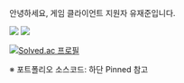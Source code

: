 안녕하세요, 게임 클라이언트 지원자 유재준입니다.

<img src="https://img.shields.io/badge/C++-00599C?style=flat-square&logo=cplusplus&logoColor=White"/> <img src="https://img.shields.io/badge/Unreal Engine-0E1128?style=flat-square&logo=Unreal Engine&logoColor=White"/>

[![Solved.ac
프로필](http://mazassumnida.wtf/api/generate_badge?boj=zoflqldks123)](https://solved.ac/zoflqldks123)

※ 포트폴리오 소스코드: 하단 Pinned 참고

